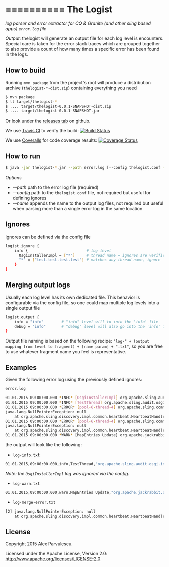 ==========
The Logist
==========

*log parser and error extractor for CQ & Granite (and other sling based apps) `error.log` file*

_Output_: thelogist will generate an output file for each log level is encounters. Special care is taken for the error stack traces which are grouped together to also provide a count of how many times a specific error has been found in the logs.

How to build
------------
Running `mvn package` from the project's root will produce a distribution archive (`thelogist-*-dist.zip`) containing everything you need

```bash
$ mvn package
$ ll target/thelogist-*
$ .... target/thelogist-0.0.1-SNAPSHOT-dist.zip
$ .... target/thelogist-0.0.1-SNAPSHOT.jar
```

Or look under the [releases tab](https://github.com/alexparvulescu/thelogist/releases) on github.

We use [Travis CI](http://travis-ci.org/) to verify the build: [![Build Status](https://travis-ci.org/alexparvulescu/thelogist.svg?branch=master)](https://travis-ci.org/alexparvulescu/thelogist)

We use [Coveralls](https://coveralls.io/r/alexparvulescu/thelogist) for code coverage results: [![Coverage Status](https://coveralls.io/repos/alexparvulescu/thelogist/badge.svg)](https://coveralls.io/r/alexparvulescu/thelogist)


How to run
----------
```bash
$ java -jar thelogist-*.jar --path error.log [--config thelogist.conf --name test]
```

*Options*
* _--path_        path to the error log file (required)
* _--config_      path to the `thelogist.conf` file, not required but useful for defining ignores
* _--name_        appends the name to the output log files, not required but useful when parsing more than a single error log in the same location

Ignores
-------
 Ignores can be defined via the config file

```bash
logist.ignore {
    info {                          # log level
      OsgiInstallerImpl = ["*"]     # thread name = ignores are verified as 'contains' clauses, '*' means ignore all
      "*" = ["test.test.test.test"] # matches any thread name, ignore '*' means ignore all log entries
    }
}
```

Merging output logs
-------------------
 Usually each log level has its own dedicated file. This behavior is configurable via the config file, so one could map multiple log levels into a single output file

```bash
logist.output {
    info = "info"        # "info" level will to into the 'info' file
    debug = "info"       # "debug" level will also go into the 'info' file
}
```

Output file naming is based on the following recipe: `"log-" + (output mapping from level to fragment) + [name param] + ".txt"`, so you are free to use whatever fragment name you feel is representative.


Examples
--------

Given the following error log using the previously defined ignores:

`error.log`
```bash
01.01.2015 09:00:00.000 *INFO* [OsgiInstallerImpl] org.apache.sling.audit.osgi.installer Installed configuration
01.01.2015 09:00:00.000 *INFO* [TestThread] org.apache.sling.audit.osgi.installer Installed configuration
01.01.2015 09:00:00.000 *ERROR* [pool-6-thread-4] org.apache.sling.commons.scheduler.impl.QuartzScheduler Exception
java.lang.NullPointerException: null
    at org.apache.sling.discovery.impl.common.heartbeat.HeartbeatHandler.issueClusterLocalHeartbeat(HeartbeatHandler.java:295)
01.01.2015 09:00:00.000 *ERROR* [pool-6-thread-4] org.apache.sling.commons.scheduler.impl.QuartzScheduler Exception
java.lang.NullPointerException: null
    at org.apache.sling.discovery.impl.common.heartbeat.HeartbeatHandler.issueClusterLocalHeartbeat(HeartbeatHandler.java:295)
01.01.2015 09:00:00.000 *WARN* [MapEntries Update] org.apache.jackrabbit.oak.plugins.index.property.strategy.ContentMirrorStoreStrategy Traversed 132000 nodes using index sling:vanityPath with filter Filter(query=SELECT sling:vanityPath, sling:redirect, sling:redirectStatus FROM sling:VanityPath WHERE sling:vanityPath IS NOT NULL ORDER BY sling:vanityOrder DESC, path=*, property=[sling:vanityPath=])
```

the output will look like the following:

* `log-info.txt`
```bash
01.01.2015,09:00:00.000,info,TestThread,"org.apache.sling.audit.osgi.installer Installed configuration"
```
_Note: the `OsgiInstallerImpl` log was ignored via the config._


* `log-warn.txt`
```bash
01.01.2015,09:00:00.000,warn,MapEntries Update,"org.apache.jackrabbit.oak.plugins.index.property.strategy.ContentMirrorStoreStrategy Traversed 132000 nodes using index sling:vanityPath with filter Filter(query=SELECT sling:vanityPath, sling:redirect, sling:redirectStatus FROM sling:VanityPath WHERE sling:vanityPath IS NOT NULL ORDER BY sling:vanityOrder DESC, path=*, property=[sling:vanityPath=])"
```

* `log-merge-error.txt`
```bash
[2] java.lang.NullPointerException: null
    at org.apache.sling.discovery.impl.common.heartbeat.HeartbeatHandler.issueClusterLocalHeartbeat(HeartbeatHandler.java:295)
```

License
-------

Copyright 2015 Alex Parvulescu.

Licensed under the Apache License, Version 2.0: http://www.apache.org/licenses/LICENSE-2.0
